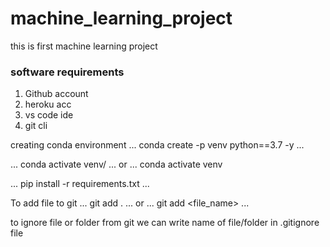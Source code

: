 # machine_learning_project
this is first machine learning project

### software requirements
1. Github account
2. heroku acc
3. vs code ide
4. git cli


creating conda environment
...
conda create -p venv python==3.7 -y 
...

...
conda activate venv/
...
or
...
conda activate venv

...
pip install -r requirements.txt
...

To add file to git
...
git add .
...
or
...
git add <file_name>
...

to ignore file or folder from git we can write name of file/folder in .gitignore file